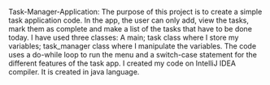 Task-Manager-Application:
The purpose of this project is to create a simple task application code. In the app, the user can only add, view the tasks, mark them as complete and make a list of the tasks that have to be done today. 
I have used three classes: A main; task class where I store my variables; task_manager class where I manipulate the variables. 
The code uses a do-while loop to run the menu and a switch-case statement for the different features of the task app. 
I created my code on IntelliJ IDEA compiler. 
It is created in java language. 
